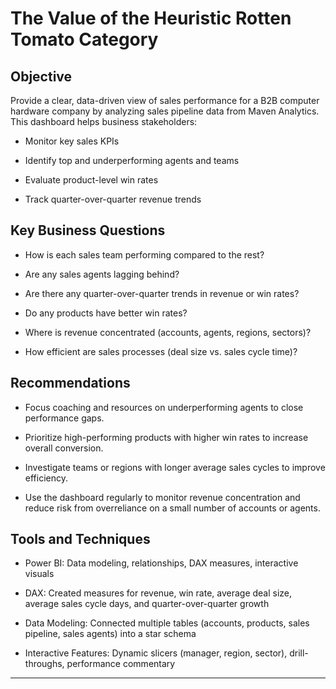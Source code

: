 # The Value of the Heuristic Rotten Tomato Category

## Objective
Provide a clear, data-driven view of sales performance for a B2B computer hardware company by analyzing sales pipeline data from Maven Analytics.
This dashboard helps business stakeholders:

+ Monitor key sales KPIs

+ Identify top and underperforming agents and teams

+ Evaluate product-level win rates

+ Track quarter-over-quarter revenue trends

## Key Business Questions
+ How is each sales team performing compared to the rest?

+ Are any sales agents lagging behind?

+ Are there any quarter-over-quarter trends in revenue or win rates?

+ Do any products have better win rates?

+ Where is revenue concentrated (accounts, agents, regions, sectors)?

+ How efficient are sales processes (deal size vs. sales cycle time)?

## Recommendations
+ Focus coaching and resources on underperforming agents to close performance gaps.

+ Prioritize high-performing products with higher win rates to increase overall conversion.

+ Investigate teams or regions with longer average sales cycles to improve efficiency.

+ Use the dashboard regularly to monitor revenue concentration and reduce risk from overreliance on a small number of accounts or agents.

## Tools and Techniques
+ Power BI: Data modeling, relationships, DAX measures, interactive visuals

+ DAX: Created measures for revenue, win rate, average deal size, average sales cycle days, and quarter-over-quarter growth

+ Data Modeling: Connected multiple tables (accounts, products, sales pipeline, sales agents) into a star schema

+ Interactive Features: Dynamic slicers (manager, region, sector), drill-throughs, performance commentary

---
